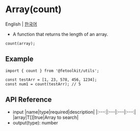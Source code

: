 # Array(count)

English | [한국어](../ko/array_count.md)

- A function that returns the length of an array.

```tsx
count(array);
```

## Example

```tsx
import { count } from '@fetoolkit/utils';

const testArr = [1, 23, 578, 456, 1234];
const num1 = count(testArr); // 5
```

## API Reference

- input
  |name|type|required|description|
  |:---:|:---|:---|:---:|
  |array|T[]|true|Array to search|
- output(type): number
